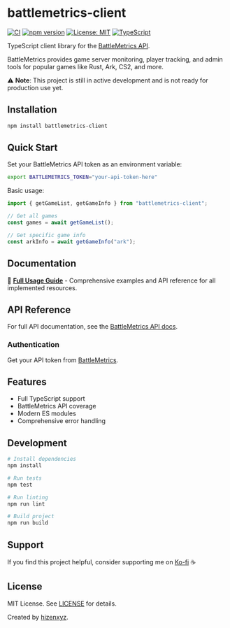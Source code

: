 # battlemetrics-client

[![CI](https://github.com/hizenxyz/battlemetrics-client/workflows/CI/badge.svg)](https://github.com/hizenxyz/battlemetrics-client/actions)
[![npm version](https://badge.fury.io/js/battlemetrics-client.svg)](https://badge.fury.io/js/battlemetrics-client)
[![License: MIT](https://img.shields.io/badge/License-MIT-yellow.svg)](https://opensource.org/licenses/MIT)
[![TypeScript](https://img.shields.io/badge/TypeScript-007ACC?logo=typescript&logoColor=white)](https://www.typescriptlang.org/)

TypeScript client library for the [BattleMetrics API](https://www.battlemetrics.com/developers).

BattleMetrics provides game server monitoring, player tracking, and admin tools for popular games like Rust, Ark, CS2, and more.

⚠️ **Note**: This project is still in active development and is not ready for production use yet.

## Installation

```bash
npm install battlemetrics-client
```

## Quick Start

Set your BattleMetrics API token as an environment variable:

```bash
export BATTLEMETRICS_TOKEN="your-api-token-here"
```

Basic usage:

```typescript
import { getGameList, getGameInfo } from "battlemetrics-client";

// Get all games
const games = await getGameList();

// Get specific game info
const arkInfo = await getGameInfo("ark");
```

## Documentation

📖 **[Full Usage Guide](USAGE.md)** - Comprehensive examples and API reference for all implemented resources.

## API Reference

For full API documentation, see the [BattleMetrics API docs](https://www.battlemetrics.com/developers/documentation).

### Authentication

Get your API token from [BattleMetrics](https://www.battlemetrics.com/developers).

## Features

- Full TypeScript support
- BattleMetrics API coverage
- Modern ES modules
- Comprehensive error handling

## Development

```bash
# Install dependencies
npm install

# Run tests
npm test

# Run linting
npm run lint

# Build project
npm run build
```

## Support

If you find this project helpful, consider supporting me on [Ko-fi](https://ko-fi.com/hizenxyz) ☕

## License

MIT License. See [LICENSE](LICENSE) for details.

Created by [hizenxyz](https://github.com/hizenxyz).
